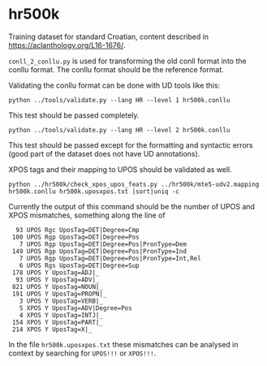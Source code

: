 # hr500k

Training dataset for standard Croatian, content described in https://aclanthology.org/L16-1676/.

`conll_2_conllu.py` is used for transforming the old conll format into the conllu format. The conllu format should be the reference format.

Validating the conllu format can be done with UD tools like this:
```
python ../tools/validate.py --lang HR --level 1 hr500k.conllu
```
This test should be passed completely.

```
python ../tools/validate.py --lang HR --level 2 hr500k.conllu
```
This test should be passed except for the formatting and syntactic errors (good part of the dataset does not have UD annotations).

XPOS tags and their mapping to UPOS should be validated as well.
```
python ../hr500k/check_xpos_upos_feats.py ../hr500k/mte5-udv2.mapping hr500k.conllu hr500k.uposxpos.txt |sort|uniq -c
```

Currently the output of this command should be the number of UPOS and XPOS mismatches, something along the line of

```
  93 UPOS Rgc UposTag=DET|Degree=Cmp
 100 UPOS Rgp UposTag=DET|Degree=Pos
   7 UPOS Rgp UposTag=DET|Degree=Pos|PronType=Dem
 149 UPOS Rgp UposTag=DET|Degree=Pos|PronType=Ind
   7 UPOS Rgp UposTag=DET|Degree=Pos|PronType=Int,Rel
   6 UPOS Rgs UposTag=DET|Degree=Sup
 178 UPOS Y UposTag=ADJ|_
  93 UPOS Y UposTag=ADV|_
 821 UPOS Y UposTag=NOUN|_
 191 UPOS Y UposTag=PROPN|_
   3 UPOS Y UposTag=VERB|_
   5 XPOS Y UposTag=ADV|Degree=Pos
   4 XPOS Y UposTag=INTJ|_
 154 XPOS Y UposTag=PART|_
 214 XPOS Y UposTag=X|_
```
In the file `hr500k.uposxpos.txt` these mismatches can be analysed in context by searching for `UPOS!!!` or `XPOS!!!`.
